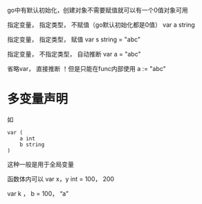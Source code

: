 go中有默认初始化，创建对象不需要赋值就可以有一个0值对象可用

指定变量， 指定类型， 不赋值（go默认初始化都是0值）
var a string

指定变量， 指定类型， 赋值
var s string = "abc"

指定变量， 不指定类型， 自动推断
var a = "abc"

省略var， 直接推断
！但是只能在func内部使用
a := "abc"

# 多变量声明
如
```golang
var (
	a int
	b string
)
```
这种一般是用于全局变量

函数体内可以
var x，y int = 100， 200

var k ， b = 100， “a”
